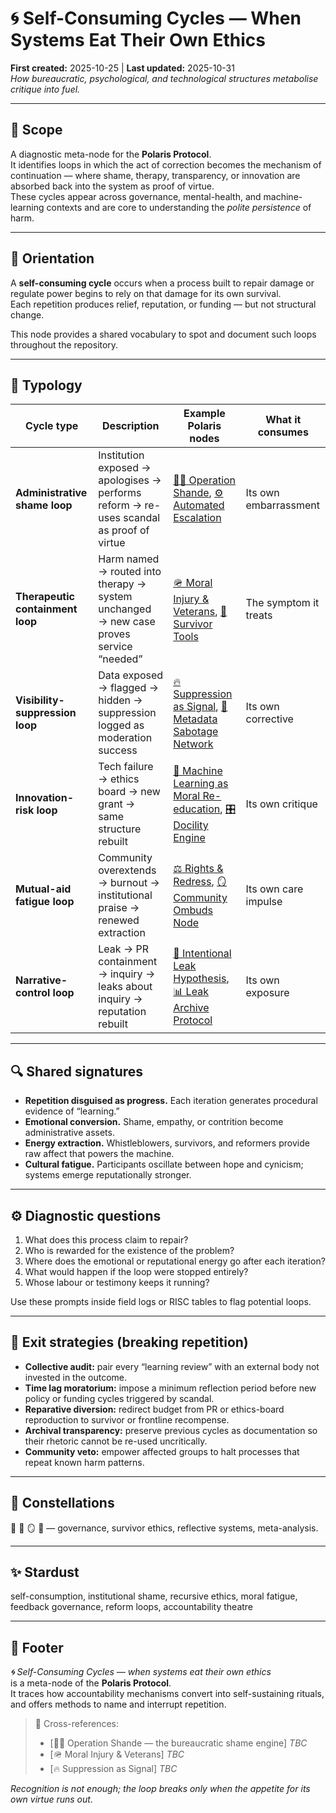 # 🌀 Self-Consuming Cycles — When Systems Eat Their Own Ethics  
**First created:** 2025-10-25 | **Last updated:** 2025-10-31  
*How bureaucratic, psychological, and technological structures metabolise critique into fuel.*

---

## 🌱 Scope
A diagnostic meta-node for the **Polaris Protocol**.  
It identifies loops in which the act of correction becomes the mechanism of continuation — where shame, therapy, transparency, or innovation are absorbed back into the system as proof of virtue.  
These cycles appear across governance, mental-health, and machine-learning contexts and are core to understanding the *polite persistence* of harm.

---

## 🧭 Orientation
A **self-consuming cycle** occurs when a process built to repair damage or regulate power begins to rely on that damage for its own survival.  
Each repetition produces relief, reputation, or funding — but not structural change.

This node provides a shared vocabulary to spot and document such loops throughout the repository.

---

## 🧩 Typology

| Cycle type | Description | Example Polaris nodes | What it consumes |
|-------------|--------------|-----------------------|------------------|
| **Administrative shame loop** | Institution exposed → apologises → performs reform → re-uses scandal as proof of virtue | [🤦‍♀️ Operation Shande](../🤦‍♀️_operation_shande.md), [⚙️ Automated Escalation](../⚙️_automated_escalation.md) | Its own embarrassment |
| **Therapeutic containment loop** | Harm named → routed into therapy → system unchanged → new case proves service “needed” | [🪖 Moral Injury & Veterans](../🪖_moral_injury_and_veterans.md), [🪬 Survivor Tools](../🪬_survivor_tools.md) | The symptom it treats |
| **Visibility-suppression loop** | Data exposed → flagged → hidden → suppression logged as moderation success | [🔥 Suppression as Signal](../🔥_suppression_as_signal.md), [🧿 Metadata Sabotage Network](../🧿_metadata_sabotage_network.md) | Its own corrective |
| **Innovation-risk loop** | Tech failure → ethics board → new grant → same structure rebuilt | [🧠 Machine Learning as Moral Re-education](../🧠_machine_learning_as_moral_re_education.md), [🎛 Docility Engine](../🎛_docility_engine.md) | Its own critique |
| **Mutual-aid fatigue loop** | Community overextends → burnout → institutional praise → renewed extraction | [⚖️ Rights & Redress](../⚖️_rights_and_redress.md), [🪞 Community Ombuds Node](../🪞_community_ombuds_node.md) | Its own care impulse |
| **Narrative-control loop** | Leak → PR containment → inquiry → leaks about inquiry → reputation rebuilt | [🎈 Intentional Leak Hypothesis](../🎈_intentional_leak_hypothesis.md), [📊 Leak Archive Protocol](../📊_leak_archive_protocol.md) | Its own exposure |

---

## 🔍 Shared signatures
- **Repetition disguised as progress.** Each iteration generates procedural evidence of “learning.”  
- **Emotional conversion.** Shame, empathy, or contrition become administrative assets.  
- **Energy extraction.** Whistleblowers, survivors, and reformers provide raw affect that powers the machine.  
- **Cultural fatigue.** Participants oscillate between hope and cynicism; systems emerge reputationally stronger.  

---

## ⚙️ Diagnostic questions
1. What does this process claim to repair?  
2. Who is rewarded for the existence of the problem?  
3. Where does the emotional or reputational energy go after each iteration?  
4. What would happen if the loop were stopped entirely?  
5. Whose labour or testimony keeps it running?

Use these prompts inside field logs or RISC tables to flag potential loops.

---

## 🧭 Exit strategies (breaking repetition)
- **Collective audit:** pair every “learning review” with an external body not invested in the outcome.  
- **Time lag moratorium:** impose a minimum reflection period before new policy or funding cycles triggered by scandal.  
- **Reparative diversion:** redirect budget from PR or ethics-board reproduction to survivor or frontline recompense.  
- **Archival transparency:** preserve previous cycles as documentation so their rhetoric cannot be re-used uncritically.  
- **Community veto:** empower affected groups to halt processes that repeat known harm patterns.

---

## 🌌 Constellations
🧿 🪬 🪞 🧠 — governance, survivor ethics, reflective systems, meta-analysis.

---

## ✨ Stardust
self-consumption, institutional shame, recursive ethics, moral fatigue, feedback governance, reform loops, accountability theatre

---

## 🏮 Footer
*🌀 Self-Consuming Cycles — when systems eat their own ethics*  
is a meta-node of the **Polaris Protocol**.  
It traces how accountability mechanisms convert into self-sustaining rituals,  
and offers methods to name and interrupt repetition.  

> 📡 Cross-references:
> 
> - [🤦‍♀️ Operation Shande — the bureaucratic shame engine] *TBC*  
> - [🪖 Moral Injury & Veterans] *TBC*  
> - [🔥 Suppression as Signal] *TBC*  

*Recognition is not enough; the loop breaks only when the appetite for its own virtue runs out.*
